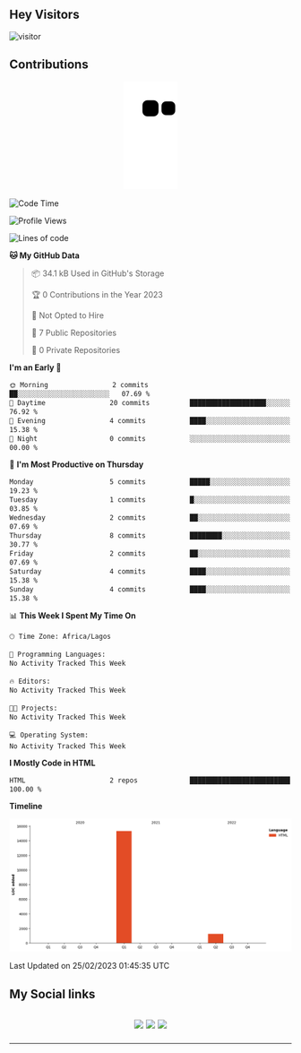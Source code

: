 ## Hey Visitors
![visitor](https://profile-counter.glitch.me/akum2/count.svg)

## Contributions
<p align="center">
  <img src="https://raw.githubusercontent.com/akum2/akum2/output/github-contribution-grid-snake.svg" />
</p>

<!--START_SECTION:waka-->
![Code Time](http://img.shields.io/badge/Code%20Time-34%20hrs%2022%20mins-blue)

![Profile Views](http://img.shields.io/badge/Profile%20Views-0-blue)

![Lines of code](https://img.shields.io/badge/From%20Hello%20World%20I%27ve%20Written-16.6%20thousand%20lines%20of%20code-blue)

**🐱 My GitHub Data** 

> 📦 34.1 kB Used in GitHub's Storage 
 > 
> 🏆 0 Contributions in the Year 2023
 > 
> 🚫 Not Opted to Hire
 > 
> 📜 7 Public Repositories 
 > 
> 🔑 0 Private Repositories 
 > 
**I'm an Early 🐤** 

```text
🌞 Morning                2 commits           ██░░░░░░░░░░░░░░░░░░░░░░░   07.69 % 
🌆 Daytime                20 commits          ███████████████████░░░░░░   76.92 % 
🌃 Evening                4 commits           ████░░░░░░░░░░░░░░░░░░░░░   15.38 % 
🌙 Night                  0 commits           ░░░░░░░░░░░░░░░░░░░░░░░░░   00.00 % 
```
📅 **I'm Most Productive on Thursday** 

```text
Monday                   5 commits           █████░░░░░░░░░░░░░░░░░░░░   19.23 % 
Tuesday                  1 commits           █░░░░░░░░░░░░░░░░░░░░░░░░   03.85 % 
Wednesday                2 commits           ██░░░░░░░░░░░░░░░░░░░░░░░   07.69 % 
Thursday                 8 commits           ████████░░░░░░░░░░░░░░░░░   30.77 % 
Friday                   2 commits           ██░░░░░░░░░░░░░░░░░░░░░░░   07.69 % 
Saturday                 4 commits           ████░░░░░░░░░░░░░░░░░░░░░   15.38 % 
Sunday                   4 commits           ████░░░░░░░░░░░░░░░░░░░░░   15.38 % 
```


📊 **This Week I Spent My Time On** 

```text
🕑︎ Time Zone: Africa/Lagos

💬 Programming Languages: 
No Activity Tracked This Week

🔥 Editors: 
No Activity Tracked This Week

🐱‍💻 Projects: 
No Activity Tracked This Week

💻 Operating System: 
No Activity Tracked This Week
```

**I Mostly Code in HTML** 

```text
HTML                     2 repos             █████████████████████████   100.00 % 
```



**Timeline**

![Lines of Code chart](https://raw.githubusercontent.com/akum2/akum2/main/assets/bar_graph.png)


 Last Updated on 25/02/2023 01:45:35 UTC
<!--END_SECTION:waka-->

<h2>My Social links <h2>
<p align="center">
  <a href="https://twitter.com/Okobiona"><img src="https://img.shields.io/badge/twitter-%231DA1F2.svg?style=for-the-badge&logo=Twitter&logoColor=white"></a>
  <a href="https://www.linkedin.com/in/okobi-neris-akum-681bb4199"><img src="https://img.shields.io/badge/linkedin-%230077B5.svg?style=for-the-badge&logo=linkedin&logoColor=white"></a>
  <a href="https://instagram.com/Okobiona"><img src="https://img.shields.io/badge/instagram-%23E4405F.svg?style=for-the-badge&logo=Instagram&logoColor=white"></a>
</p>
<hr>

